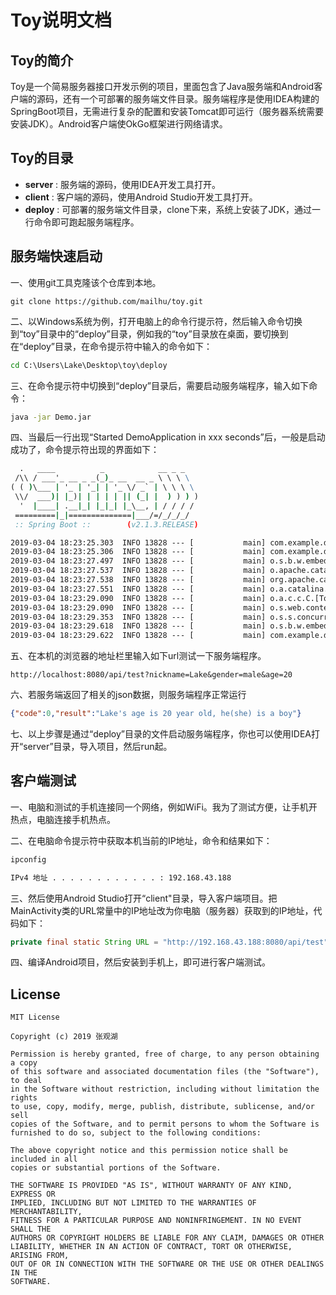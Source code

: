 # Toy说明文档

## Toy的简介
Toy是一个简易服务器接口开发示例的项目，里面包含了Java服务端和Android客户端的源码，还有一个可部署的服务端文件目录。服务端程序是使用IDEA构建的SpringBoot项目，无需进行复杂的配置和安装Tomcat即可运行（服务器系统需要安装JDK）。Android客户端使OkGo框架进行网络请求。

## Toy的目录
- **server** : 服务端的源码，使用IDEA开发工具打开。
- **client** : 客户端的源码，使用Android Studio开发工具打开。
- **deploy** : 可部署的服务端文件目录，clone下来，系统上安装了JDK，通过一行命令即可跑起服务端程序。

## 服务端快速启动
一、使用git工具克隆该个仓库到本地。
```git
git clone https://github.com/mailhu/toy.git
```
二、以Windows系统为例，打开电脑上的命令行提示符，然后输入命令切换到“toy”目录中的“deploy”目录，例如我的“toy”目录放在桌面，要切换到在“deploy”目录，在命令提示符中输入的命令如下：
```cmd
cd C:\Users\Lake\Desktop\toy\deploy
```
三、在命令提示符中切换到“deploy”目录后，需要启动服务端程序，输入如下命令：
```cmd
java -jar Demo.jar
```
四、当最后一行出现“Started DemoApplication in xxx seconds”后，一般是启动成功了，命令提示符出现的界面如下：
```cmd
  .   ____          _            __ _ _
 /\\ / ___'_ __ _ _(_)_ __  __ _ \ \ \ \
( ( )\___ | '_ | '_| | '_ \/ _` | \ \ \ \
 \\/  ___)| |_)| | | | | || (_| |  ) ) ) )
  '  |____| .__|_| |_|_| |_\__, | / / / /
 =========|_|==============|___/=/_/_/_/
 :: Spring Boot ::        (v2.1.3.RELEASE)

2019-03-04 18:23:25.303  INFO 13828 --- [           main] com.example.demo.DemoApplication         : Starting DemoApplication on LAPTOP-55JLANPR with PID 13828 (C:\Users\Lake\Desktop\toy\deploy\Demo.jar started by Lake in C:\Users\Lake\Desktop\toy\deploy)
2019-03-04 18:23:25.306  INFO 13828 --- [           main] com.example.demo.DemoApplication         : No active profile set, falling back to default profiles: default
2019-03-04 18:23:27.497  INFO 13828 --- [           main] o.s.b.w.embedded.tomcat.TomcatWebServer  : Tomcat initialized with port(s): 8080 (http)
2019-03-04 18:23:27.537  INFO 13828 --- [           main] o.apache.catalina.core.StandardService   : Starting service [Tomcat]
2019-03-04 18:23:27.538  INFO 13828 --- [           main] org.apache.catalina.core.StandardEngine  : Starting Servlet engine: [Apache Tomcat/9.0.16]
2019-03-04 18:23:27.551  INFO 13828 --- [           main] o.a.catalina.core.AprLifecycleListener   : The APR based Apache Tomcat Native library which allows optimal performance in production environments was not found on the java.library.path: [C:\Program Files (x86)\Common Files\Oracle\Java\javapath;C:\Windows\Sun\Java\bin;C:\Windows\system32;C:\Windows;C:\Program Files (x86)\Common Files\Oracle\Java\javapath;C:\Windows\system32;C:\Windows;C:\Windows\System32\Wbem;C:\Windows\System32\WindowsPowerShell\v1.0\;C:\Program Files (x86)\NVIDIA Corporation\PhysX\Common;C:\Program Files\Intel\WiFi\bin\;C:\Program Files\Common Files\Intel\WirelessCommon\;C:\Windows\system32;C:\Windows;C:\Windows\System32\Wbem;C:\Windows\System32\WindowsPowerShell\v1.0\;C:\Windows\System32\OpenSSH\;C:\Program Files\Git\cmd;C:\Program Files\dotnet\;C:\Program Files\Java\jdk1.8.0_201\bin;C:\Program Files\Apache\apache-maven-3.6.0\bin;C:\Program Files\MySQL\MySQL Utilities 1.6\;C:\Users\Lake\AppData\Local\Microsoft\WindowsApps;C:\Users\Lake\AppData\Local\Programs\Microsoft VS Code\bin;C:\Program Files\Java\jdk1.8.0_201\bin;.]
2019-03-04 18:23:29.090  INFO 13828 --- [           main] o.a.c.c.C.[Tomcat].[localhost].[/]       : Initializing Spring embedded WebApplicationContext
2019-03-04 18:23:29.090  INFO 13828 --- [           main] o.s.web.context.ContextLoader            : Root WebApplicationContext: initialization completed in 3718 ms
2019-03-04 18:23:29.353  INFO 13828 --- [           main] o.s.s.concurrent.ThreadPoolTaskExecutor  : Initializing ExecutorService 'applicationTaskExecutor'
2019-03-04 18:23:29.618  INFO 13828 --- [           main] o.s.b.w.embedded.tomcat.TomcatWebServer  : Tomcat started on port(s): 8080 (http) with context path ''
2019-03-04 18:23:29.622  INFO 13828 --- [           main] com.example.demo.DemoApplication         : Started DemoApplication in 4.753 seconds (JVM running for 8.646)
```
五、在本机的浏览器的地址栏里输入如下url测试一下服务端程序。
```http
http://localhost:8080/api/test?nickname=Lake&gender=male&age=20
```
六、若服务端返回了相关的json数据，则服务端程序正常运行
```json
{"code":0,"result":"Lake's age is 20 year old, he(she) is a boy"}
```
七、以上步骤是通过“deploy”目录的文件启动服务端程序，你也可以使用IDEA打开“server”目录，导入项目，然后run起。

## 客户端测试
一、电脑和测试的手机连接同一个网络，例如WiFi。我为了测试方便，让手机开热点，电脑连接手机热点。

二、在电脑命令提示符中获取本机当前的IP地址，命令和结果如下：
```cmd
ipconfig
```
```cmd
IPv4 地址 . . . . . . . . . . . . : 192.168.43.188
```

三、然后使用Android Studio打开“client"目录，导入客户端项目。把MainActivity类的URL常量中的IP地址改为你电脑（服务器）获取到的IP地址，代码如下：
```java
private final static String URL = "http://192.168.43.188:8080/api/test";
```
四、编译Android项目，然后安装到手机上，即可进行客户端测试。

## License
```
MIT License

Copyright (c) 2019 张观湖

Permission is hereby granted, free of charge, to any person obtaining a copy
of this software and associated documentation files (the "Software"), to deal
in the Software without restriction, including without limitation the rights
to use, copy, modify, merge, publish, distribute, sublicense, and/or sell
copies of the Software, and to permit persons to whom the Software is
furnished to do so, subject to the following conditions:

The above copyright notice and this permission notice shall be included in all
copies or substantial portions of the Software.

THE SOFTWARE IS PROVIDED "AS IS", WITHOUT WARRANTY OF ANY KIND, EXPRESS OR
IMPLIED, INCLUDING BUT NOT LIMITED TO THE WARRANTIES OF MERCHANTABILITY,
FITNESS FOR A PARTICULAR PURPOSE AND NONINFRINGEMENT. IN NO EVENT SHALL THE
AUTHORS OR COPYRIGHT HOLDERS BE LIABLE FOR ANY CLAIM, DAMAGES OR OTHER
LIABILITY, WHETHER IN AN ACTION OF CONTRACT, TORT OR OTHERWISE, ARISING FROM,
OUT OF OR IN CONNECTION WITH THE SOFTWARE OR THE USE OR OTHER DEALINGS IN THE
SOFTWARE.
```